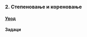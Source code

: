 ### 2. **Степеновање и кореновање**

#### [Увод](https://github.com/itgimpi/math/blob/main/09zbirka/02stepenikoren/00stepen.md)

#### Задаци

